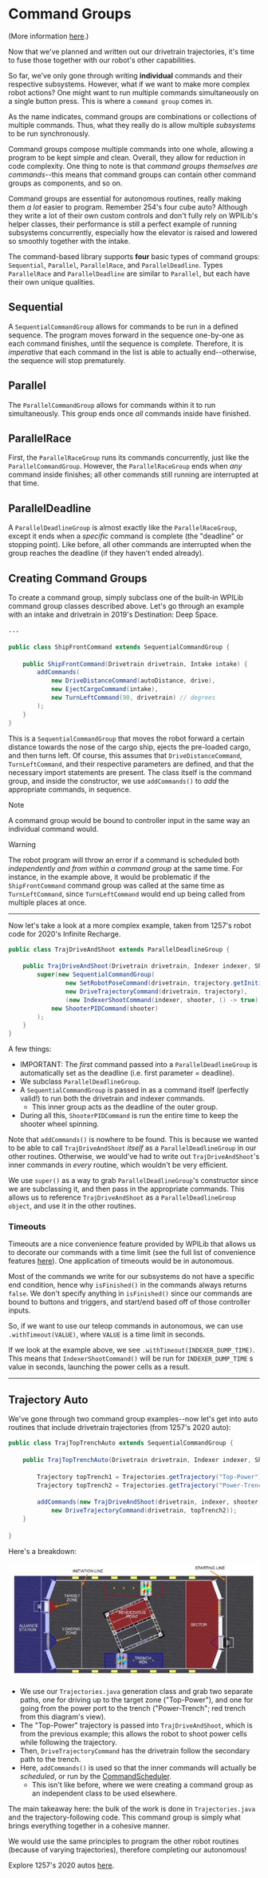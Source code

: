 # Command Groups

(More information [here](https://docs.wpilib.org/en/latest/docs/software/commandbased/command-groups.html).)

Now that we've planned and written out our drivetrain trajectories, it's time to fuse those together with our robot's other capabilities. 

So far, we've only gone through writing **individual** commands and their respective subsystems. However, what if we want to make more complex robot actions? One might want to run multiple commands simultaneously on a single button press. This is where a `command group` comes in.

As the name indicates, command groups are combinations or collections of multiple commands. Thus, what they really do is allow multiple *subsystems* to be run synchronously. 

Command groups compose multiple commands into one whole, allowing a program to be kept simple and clean. Overall, they allow for reduction in code complexity. One thing to note is that *command groups themselves are commands*--this means that command groups can contain other command groups as components, and so on.

Command groups are essential for autonomous routines, really making them *a lot* easier to program. Remember 254's four cube auto? Although they write a lot of their own custom controls and don't fully rely on WPILib's helper classes, their performance is still a perfect example of running subsystems concurrently, especially how the elevator is raised and lowered so smoothly together with the intake.

The command-based library supports **four** basic types of command groups: `Sequential`, `Parallel`, `ParallelRace`, and `ParallelDeadline`. Types `ParallelRace` and `ParallelDeadline` are similar to `Parallel`, but each have their own unique qualities. 

## Sequential

A `SequentialCommandGroup` allows for commands to be run in a defined sequence. The program moves forward in the sequence one-by-one as each command finishes, until the sequence is complete. Therefore, it is *imperative* that each command in the list is able to actually end--otherwise, the sequence will stop prematurely.

## Parallel

The `ParallelCommandGroup` allows for commands within it to run simultaneously. This group ends once *all* commands inside have finished.

## ParallelRace 

First, the `ParallelRaceGroup` runs its commands concurrently, just like the `ParallelCommandGroup`. However, the `ParallelRaceGroup` ends when *any* command inside finishes; all other commands still running are interrupted at that time. 

## ParallelDeadline

A `ParallelDeadlineGroup` is almost exactly like the `ParallelRaceGroup`, except it ends when a *specific* command is complete (the "deadline" or stopping point). Like before, all other commands are interrupted when the group reaches the deadline (if they haven't ended already).

## Creating Command Groups

To create a command group, simply subclass one of the built-in WPILib command group classes described above. Let's go through an example with an intake and drivetrain in 2019's Destination: Deep Space.

```java
...

public class ShipFrontCommand extends SequentialCommandGroup {

    public ShipFrontCommand(Drivetrain drivetrain, Intake intake) {
        addCommands(
            new DriveDistanceCommand(autoDistance, drive),
            new EjectCargoCommand(intake),
            new TurnLeftCommand(90, drivetrain) // degrees
        );
    }
}
```

This is a `SequentialCommandGroup` that moves the robot forward a certain distance towards the nose of the cargo ship, ejects the pre-loaded cargo, and then turns left. Of course, this assumes that `DriveDistanceCommand`, `TurnLeftCommand`, and their respective parameters are defined, and that the necessary import statements are present. The class itself is the command group, and inside the constructor, we use `addCommands()` to *add* the appropriate commands, in sequence.

> [!NOTE]
> A command group would be bound to controller input in the same way an individual command would.

> [!WARNING]
> The robot program will throw an error if a command is scheduled both *independently and from within a command group* at the same time. For instance, in the example above, it would be problematic if the `ShipFrontCommand` command group was called at the same time as `TurnLeftCommand`, since `TurnLeftCommand` would end up being called from multiple places at once.

---

Now let's take a look at a more complex example, taken from 1257's robot code for 2020's Infinite Recharge.

```java
public class TrajDriveAndShoot extends ParallelDeadlineGroup {

    public TrajDriveAndShoot(Drivetrain drivetrain, Indexer indexer, Shooter shooter, Trajectory trajectory, Intake intake) {
        super(new SequentialCommandGroup(
                new SetRobotPoseCommand(drivetrain, trajectory.getInitialPose()),
                new DriveTrajectoryCommand(drivetrain, trajectory),
                (new IndexerShootCommand(indexer, shooter, () -> true)).withTimeout(INDEXER_DUMP_TIME)),
            new ShooterPIDCommand(shooter)
        );
    }
}
```

A few things:

- IMPORTANT: The *first* command passed into a `ParallelDeadlineGroup` is automatically set as the deadline (i.e. first parameter = deadline).
- We subclass `ParallelDeadlineGroup`.
- A `SequentialCommandGroup` is passed in as a command itself (perfectly valid!) to run both the drivetrain and indexer commands.
  - This inner group acts as the deadline of the outer group.
- During all this, `ShooterPIDCommand` is run the entire time to keep the shooter wheel spinning.

Note that `addCommands()` is nowhere to be found. This is because we wanted to be able to call `TrajDriveAndShoot` *itself* as a `ParallelDeadlineGroup` in our other routines. Otherwise, we would've had to write out `TrajDriveAndShoot`'s inner commands in *every* routine, which wouldn't be very efficient.

We use `super()` as a way to grab `ParallelDeadlineGroup`'s constructor since we are subclassing it, and then pass in the appropriate commands. This allows us to reference `TrajDriveAndShoot` as a `ParallelDeadlineGroup object`, and use it in the other routines. 

### Timeouts

Timeouts are a nice convenience feature provided by WPILib that allows us to decorate our commands with a time limit (see the full list of convenience features [here](https://docs.wpilib.org/en/latest/docs/software/commandbased/convenience-features.html)). One application of timeouts would be in autonomous.

Most of the commands we write for our subsystems do not have a specific end condition, hence why `isFinished()` in the commands always returns `false`. We don't specify anything in `isFinished()` since our commands are bound to buttons and triggers, and start/end based off of those controller inputs.

So, if we want to use our teleop commands in autonomous, we can use `.withTimeout(VALUE)`, where `VALUE` is a time limit in seconds.

If we look at the example above, we see `.withTimeout(INDEXER_DUMP_TIME)`. This means that `IndexerShootCommand()` will be run for `INDEXER_DUMP_TIME`
s value in seconds, launching the power cells as a result.

---

## Trajectory Auto

We've gone through two command group examples--now let's get into auto routines that include drivetrain trajectories (from 1257's 2020 auto):

```java
public class TrajTopTrenchAuto extends SequentialCommandGroup {

    public TrajTopTrenchAuto(Drivetrain drivetrain, Indexer indexer, Shooter shooter, Intake intake) {

        Trajectory topTrench1 = Trajectories.getTrajectory("Top-Power");
        Trajectory topTrench2 = Trajectories.getTrajectory("Power-Trench");

        addCommands(new TrajDriveAndShoot(drivetrain, indexer, shooter, topTrench1, intake), 
            new DriveTrajectoryCommand(drivetrain, topTrench2));
    }

}
```

Here's a breakdown:

![2020 Field Diagram](img/2020FieldDiagram.jpg)

- We use our `Trajectories.java` generation class and grab two separate paths, one for driving up to the target zone ("Top-Power"), and one for going from the power port to the trench ("Power-Trench"; red trench from this diagram's view). 
- The "Top-Power" trajectory is passed into `TrajDriveAndShoot`, which is from the previous example; this allows the robot to shoot power cells while following the trajectory. 
- Then, `DriveTrajectoryCommand` has the drivetrain follow the secondary path to the trench. 
- Here, `addCommands()` is used so that the inner commands will actually be *scheduled*, or run by the [CommandScheduler](https://docs.wpilib.org/en/latest/docs/software/commandbased/command-scheduler.html). 
  - This isn't like before, where we were creating a command group as an independent class to be used elsewhere.

The main takeaway here: the bulk of the work is done in `Trajectories.java` and the trajectory-following code. This command group is simply what brings everything together in a cohesive manner. 

We would use the same principles to program the other robot routines (because of varying trajectories), therefore completing our autonomous!

Explore 1257's 2020 autos [here](https://github.com/FRC1257/2020-Robot/tree/master/src/main/java/frc/robot/commands/auto).
